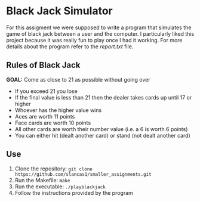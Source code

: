 # Black Jack Simulator

For this assigment we were supposed to write a program that simulates the game of black jack between a user and the computer. I particularly liked this project because it was really fun to play once I had it working. For more details about the program refer to the *report.txt* file. 

## Rules of Black Jack

**GOAL:** Come as close to 21 as possible without going over
* If you exceed 21 you lose
* If the final value is less than 21 then the dealer takes cards up until 17 or higher
* Whoever has the higher value wins
* Aces are worth 11 points
* Face cards are worth 10 points
* All other cards are worth their number value (i.e. a 6 is worth 6 points)
* You can either hit (dealt another card) or stand (not dealt another card)

## Use

1. Clone the repository: `git clone https://github.com/slancas1/smaller_assignments.git`
2. Run the Makefile: `make`
3. Run the executable: `./playblackjack`
4. Follow the instructions provided by the program

